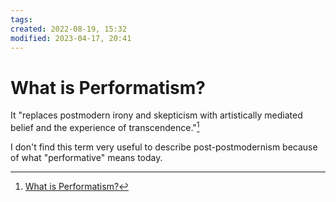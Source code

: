 ```yaml
---
tags: 
created: 2022-08-19, 15:32
modified: 2023-04-17, 20:41
---
```


# What is Performatism?
It "replaces postmodern irony and skepticism with artistically mediated belief and the experience of transcendence."[^1]

I don't find this term very useful to describe post-postmodernism because of what "performative" means today.

[^1]: [What is Performatism?](https://www.performatism.de/What-is-Performatism)